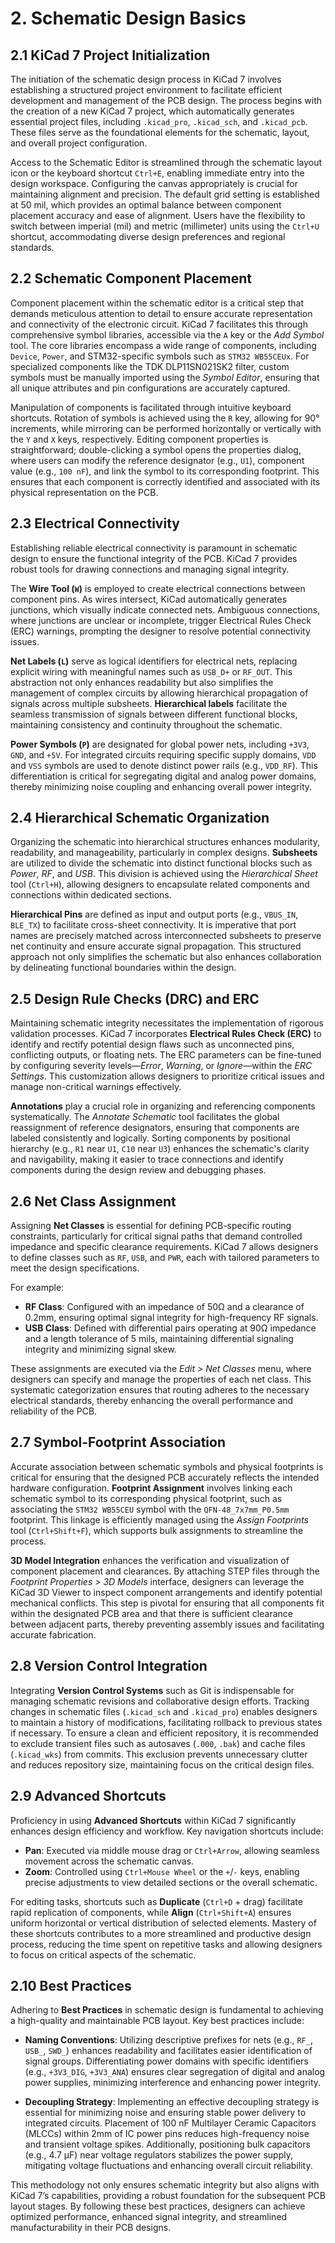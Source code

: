 # 2. Schematic Design Basics

## 2.1 KiCad 7 Project Initialization

The initiation of the schematic design process in KiCad 7 involves establishing a structured project environment to facilitate efficient development and management of the PCB design. The process begins with the creation of a new KiCad 7 project, which automatically generates essential project files, including `.kicad_pro`, `.kicad_sch`, and `.kicad_pcb`. These files serve as the foundational elements for the schematic, layout, and overall project configuration.

Access to the Schematic Editor is streamlined through the schematic layout icon or the keyboard shortcut `Ctrl+E`, enabling immediate entry into the design workspace. Configuring the canvas appropriately is crucial for maintaining alignment and precision. The default grid setting is established at 50 mil, which provides an optimal balance between component placement accuracy and ease of alignment. Users have the flexibility to switch between imperial (mil) and metric (millimeter) units using the `Ctrl+U` shortcut, accommodating diverse design preferences and regional standards.

## 2.2 Schematic Component Placement

Component placement within the schematic editor is a critical step that demands meticulous attention to detail to ensure accurate representation and connectivity of the electronic circuit. KiCad 7 facilitates this through comprehensive symbol libraries, accessible via the `A` key or the *Add Symbol* tool. The core libraries encompass a wide range of components, including `Device`, `Power`, and STM32-specific symbols such as `STM32 WB55CEUx`. For specialized components like the TDK DLP11SN021SK2 filter, custom symbols must be manually imported using the *Symbol Editor*, ensuring that all unique attributes and pin configurations are accurately captured.

Manipulation of components is facilitated through intuitive keyboard shortcuts. Rotation of symbols is achieved using the `R` key, allowing for 90° increments, while mirroring can be performed horizontally or vertically with the `Y` and `X` keys, respectively. Editing component properties is straightforward; double-clicking a symbol opens the properties dialog, where users can modify the reference designator (e.g., `U1`), component value (e.g., `100 nF`), and link the symbol to its corresponding footprint. This ensures that each component is correctly identified and associated with its physical representation on the PCB.

## 2.3 Electrical Connectivity

Establishing reliable electrical connectivity is paramount in schematic design to ensure the functional integrity of the PCB. KiCad 7 provides robust tools for drawing connections and managing signal integrity.

The **Wire Tool (`W`)** is employed to create electrical connections between component pins. As wires intersect, KiCad automatically generates junctions, which visually indicate connected nets. Ambiguous connections, where junctions are unclear or incomplete, trigger Electrical Rules Check (ERC) warnings, prompting the designer to resolve potential connectivity issues.

**Net Labels (`L`)** serve as logical identifiers for electrical nets, replacing explicit wiring with meaningful names such as `USB_D+` or `RF_OUT`. This abstraction not only enhances readability but also simplifies the management of complex circuits by allowing hierarchical propagation of signals across multiple subsheets. **Hierarchical labels** facilitate the seamless transmission of signals between different functional blocks, maintaining consistency and continuity throughout the schematic.

**Power Symbols (`P`)** are designated for global power nets, including `+3V3`, `GND`, and `+5V`. For integrated circuits requiring specific supply domains, `VDD` and `VSS` symbols are used to denote distinct power rails (e.g., `VDD_RF`). This differentiation is critical for segregating digital and analog power domains, thereby minimizing noise coupling and enhancing overall power integrity.

## 2.4 Hierarchical Schematic Organization

Organizing the schematic into hierarchical structures enhances modularity, readability, and manageability, particularly in complex designs. **Subsheets** are utilized to divide the schematic into distinct functional blocks such as *Power*, *RF*, and *USB*. This division is achieved using the *Hierarchical Sheet* tool (`Ctrl+H`), allowing designers to encapsulate related components and connections within dedicated sections.

**Hierarchical Pins** are defined as input and output ports (e.g., `VBUS_IN`, `BLE_TX`) to facilitate cross-sheet connectivity. It is imperative that port names are precisely matched across interconnected subsheets to preserve net continuity and ensure accurate signal propagation. This structured approach not only simplifies the schematic but also enhances collaboration by delineating functional boundaries within the design.

## 2.5 Design Rule Checks (DRC) and ERC

Maintaining schematic integrity necessitates the implementation of rigorous validation processes. KiCad 7 incorporates **Electrical Rules Check (ERC)** to identify and rectify potential design flaws such as unconnected pins, conflicting outputs, or floating nets. The ERC parameters can be fine-tuned by configuring severity levels—*Error*, *Warning*, or *Ignore*—within the *ERC Settings*. This customization allows designers to prioritize critical issues and manage non-critical warnings effectively.

**Annotations** play a crucial role in organizing and referencing components systematically. The *Annotate Schematic* tool facilitates the global reassignment of reference designators, ensuring that components are labeled consistently and logically. Sorting components by positional hierarchy (e.g., `R1` near `U1`, `C10` near `U3`) enhances the schematic's clarity and navigability, making it easier to trace connections and identify components during the design review and debugging phases.

## 2.6 Net Class Assignment

Assigning **Net Classes** is essential for defining PCB-specific routing constraints, particularly for critical signal paths that demand controlled impedance and specific clearance requirements. KiCad 7 allows designers to define classes such as `RF`, `USB`, and `PWR`, each with tailored parameters to meet the design specifications.

For example:
- **RF Class**: Configured with an impedance of 50Ω and a clearance of 0.2mm, ensuring optimal signal integrity for high-frequency RF signals.
- **USB Class**: Defined with differential pairs operating at 90Ω impedance and a length tolerance of 5 mils, maintaining differential signaling integrity and minimizing signal skew.

These assignments are executed via the *Edit > Net Classes* menu, where designers can specify and manage the properties of each net class. This systematic categorization ensures that routing adheres to the necessary electrical standards, thereby enhancing the overall performance and reliability of the PCB.

## 2.7 Symbol-Footprint Association

Accurate association between schematic symbols and physical footprints is critical for ensuring that the designed PCB accurately reflects the intended hardware configuration. **Footprint Assignment** involves linking each schematic symbol to its corresponding physical footprint, such as associating the `STM32 WB55CEU` symbol with the `QFN-48_7x7mm_P0.5mm` footprint. This linkage is efficiently managed using the *Assign Footprints* tool (`Ctrl+Shift+F`), which supports bulk assignments to streamline the process.

**3D Model Integration** enhances the verification and visualization of component placement and clearances. By attaching STEP files through the *Footprint Properties > 3D Models* interface, designers can leverage the KiCad 3D Viewer to inspect component arrangements and identify potential mechanical conflicts. This step is pivotal for ensuring that all components fit within the designated PCB area and that there is sufficient clearance between adjacent parts, thereby preventing assembly issues and facilitating accurate fabrication.

## 2.8 Version Control Integration

Integrating **Version Control Systems** such as Git is indispensable for managing schematic revisions and collaborative design efforts. Tracking changes in schematic files (`.kicad_sch` and `.kicad_pro`) enables designers to maintain a history of modifications, facilitating rollback to previous states if necessary. To ensure a clean and efficient repository, it is recommended to exclude transient files such as autosaves (`.000`, `.bak`) and cache files (`.kicad_wks`) from commits. This exclusion prevents unnecessary clutter and reduces repository size, maintaining focus on the critical design files.

## 2.9 Advanced Shortcuts

Proficiency in using **Advanced Shortcuts** within KiCad 7 significantly enhances design efficiency and workflow. Key navigation shortcuts include:
- **Pan**: Executed via middle mouse drag or `Ctrl+Arrow`, allowing seamless movement across the schematic canvas.
- **Zoom**: Controlled using `Ctrl+Mouse Wheel` or the `+`/`-` keys, enabling precise adjustments to view detailed sections or the overall schematic.

For editing tasks, shortcuts such as **Duplicate** (`Ctrl+D` + drag) facilitate rapid replication of components, while **Align** (`Ctrl+Shift+A`) ensures uniform horizontal or vertical distribution of selected elements. Mastery of these shortcuts contributes to a more streamlined and productive design process, reducing the time spent on repetitive tasks and allowing designers to focus on critical aspects of the schematic.

## 2.10 Best Practices

Adhering to **Best Practices** in schematic design is fundamental to achieving a high-quality and maintainable PCB layout. Key best practices include:

- **Naming Conventions**: Utilizing descriptive prefixes for nets (e.g., `RF_`, `USB_`, `SWD_`) enhances readability and facilitates easier identification of signal groups. Differentiating power domains with specific identifiers (e.g., `+3V3_DIG`, `+3V3_ANA`) ensures clear segregation of digital and analog power supplies, minimizing interference and enhancing power integrity.

- **Decoupling Strategy**: Implementing an effective decoupling strategy is essential for minimizing noise and ensuring stable power delivery to integrated circuits. Placement of 100 nF Multilayer Ceramic Capacitors (MLCCs) within 2mm of IC power pins reduces high-frequency noise and transient voltage spikes. Additionally, positioning bulk capacitors (e.g., 4.7 µF) near voltage regulators stabilizes the power supply, mitigating voltage fluctuations and enhancing overall circuit reliability.

This methodology not only ensures schematic integrity but also aligns with KiCad 7’s capabilities, providing a robust foundation for the subsequent PCB layout stages. By following these best practices, designers can achieve optimized performance, enhanced signal integrity, and streamlined manufacturability in their PCB designs.